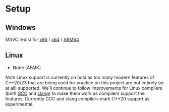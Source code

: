 # Setup


## Windows

MSVC redist for [x86](https://aka.ms/vs/16/release/vc_redist.x86.exe) / [x64](https://aka.ms/vs/16/release/vc_redist.x64.exe) / [ARM64](https://aka.ms/vs/16/release/vc_redist.arm64.exe)


## Linux

  - None (AFAIK)

_Note_ Linux support is currently on hold as too many modern features of C++20/23 that are being used for practice on this project are not entirely (or at all) supported. We'll continue to follow improvements for Linux compilers (both [GCC](https://gcc.gnu.org/projects/cxx-status.html) and [clang](https://clang.llvm.org/cxx_status.html)) to make them work as compilers support the features. Currently GCC and clang compilers mark C++20 support as experimental.

